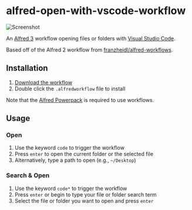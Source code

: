 # alfred-open-with-vscode-workflow

![Screenshot](https://user-images.githubusercontent.com/604167/44318313-1da7a180-a3ea-11e8-8726-deb47d549301.png)

An [Alfred 3](https://www.alfredapp.com/) workflow opening files or folders with [Visual Studio Code](https://code.visualstudio.com/).

Based off of the Alfred 2 workflow from [franzheidl/alfred-workflows](https://github.com/franzheidl/alfred-workflows).

## Installation

1. [Download the workflow](https://github.com/alexchantastic/alfred-open-with-vscode-workflow/releases/latest)
2. Double click the `.alfredworkflow` file to install

Note that the [Alfred Powerpack](https://www.alfredapp.com/powerpack/) is required to use workflows.

## Usage

### Open

1. Use the keyword `code` to trigger the workflow
2. Press `enter` to open the current folder or the selected file
3. Alternatively, type a path to open (e.g., `~/Desktop`)

### Search & Open

1. Use the keyword `code*` to trigger the workflow
2. Press `enter` or begin to type your file or folder search term
3. Select the file or folder you want to open and press `enter`
